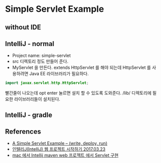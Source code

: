 # Simple Servlet Example

## without IDE


## IntelliJ - normal
* Project name: simple-servlet
* src 디렉토리 정도 만들어 준다.
* MyServlet 을 만든다. extends HttpServlet 를 해야 되는데 HttpServlet 를 사용하려면 Java EE 라이브러리가 필요하다.
```java
import javax.servlet.http.HttpServlet;
```
빨간줄이 나오는데 opt enter 눌르면 설치 할 수 있도록 도와준다.
<project>/lib/ 디렉토리에 필요한 라이브러리들이 설치된다.




## IntelliJ - gradle


## References
* [A Simple Servlet Example – (write, deploy, run)](https://www.mkyong.com/servlet/a-simple-servlet-example-write-deploy-run/)
* [인텔리J(IntelliJ) 웹 프로젝트 시작하기 2017.03.23](https://altkeycode.tistory.com/17)
* [mac 에서 Intellij maven web 프로젝트 에서 Servlet 구현](https://lalwr.blogspot.com/2018/03/mac-intellij-maven-servlet-tomcat.html)
